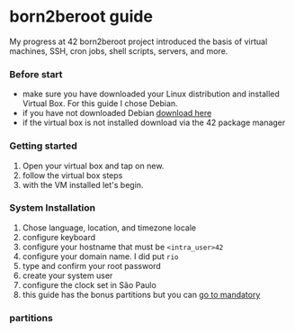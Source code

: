 # born2beroot guide
My progress at 42 born2beroot project introduced the basis of virtual machines, SSH, cron jobs, shell scripts, servers, and more.

### Before start
- make sure you have downloaded your Linux distribution and installed Virtual Box. For this guide I chose Debian.
- if you have not downloaded Debian [download here](https://www.debian.org/download)
- if the virtual box is not installed download via the 42 package manager 

### Getting started

1. Open your virtual box and tap on new.
2. follow the virtual box steps
3. with the VM installed let's begin.

### System Installation

1. Chose language, location, and timezone locale
2. configure keyboard
3. configure your hostname that must be `<intra_user>42`
4. configure your domain name. I did put `rio`
5. type and confirm your root password
6. create your system user
7. configure the clock set in São Paulo
8. this guide has the bonus partitions but you can [go to mandatory](./partition_mandatory.md)

### partitions





